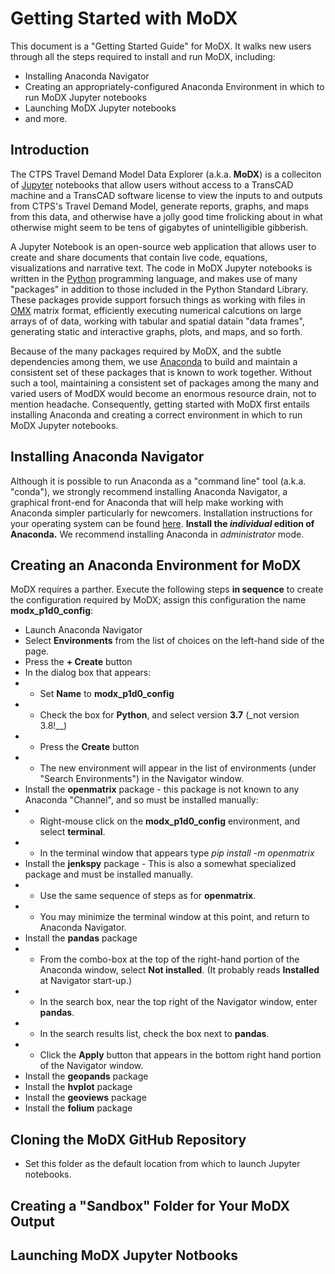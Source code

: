 # Getting Started with MoDX

This document is a "Getting Started Guide" for MoDX. It walks new users through all the steps required to install and run MoDX, including:
* Installing Anaconda Navigator
* Creating an appropriately-configured Anaconda Environment in which to run MoDX Jupyter notebooks
* Launching MoDX Jupyter notebooks
* and more.

## Introduction 

The CTPS Travel Demand Model Data Explorer (a.k.a. __MoDX__) is a colleciton of [Jupyter](https://jupyter.org) notebooks that allow users without access to a TransCAD machine
and a TransCAD software license to view the inputs to and outputs from CTPS's Travel Demand Model, generate reports, graphs, and maps from this data,
and otherwise have a jolly good time frolicking about in what otherwise might seem to be tens of gigabytes of unintelligible gibberish. 

A Jupyter Notebook is an open-source web
application that allows user to create and share documents that contain live code, equations, visualizations and narrative text. The code in MoDX Jupyter notebooks is
written in the [Python](https://python.org) programming language, and makes use of many "packages" in addition to those included in the Python Standard Library.
These packages provide support forsuch things as working with files in [OMX](https://github.com/osPlanning/omx/wiki/Specification) matrix format,
efficiently executing numerical calcutions on large arrays of of data, working with tabular and spatial datain "data frames", 
generating static and interactive graphs, plots, and maps, and so forth.

Because of the many packages required by MoDX, and the subtle dependencies among them, we use [Anaconda](https://www.anaconda.com/) to build and maintain
a consistent set of these packages that is known to work together.
 Without such a tool, maintaining a consistent set of packages among the many and varied users of ModDX would become an enormous
resource drain, not to mention headache. Consequently, getting started with MoDX first entails installing Anaconda and creating a correct environment in which
to run MoDX Jupyter notebooks.

## Installing Anaconda Navigator

Although it is possible to run Anaconda as a "command line" tool (a.k.a. "conda"), we strongly recommend installing Anaconda Navigator, a graphical front-end
for Anaconda that will help make working with Anaconda simpler particularly for newcomers. Installation instructions for your operating system
can be found [here](https://docs.anaconda.com/anaconda/install/). __Install the  _individual_ edition of Anaconda.__ 
We recommend installing Anaconda in _administrator_ mode.

## Creating an Anaconda Environment for MoDX

MoDX requires a parther.
Execute the following steps __in sequence__ to create the configuration required by MoDX; assign this configuration the name __modx_p1d0_config__:
* Launch Anaconda Navigator
* Select __Environments__ from the list of choices on the left-hand side of the page.
* Press the __+ Create__ button
* In the dialog box that appears:
* * Set __Name__ to __modx_p1d0_config__
* * Check the box for __Python__, and select version __3.7__ (_not version 3.8!__)
* * Press the __Create__ button
* * The new environment will appear in the list of environments (under "Search Environments") in the Navigator window.
* Install the __openmatrix__ package - this package is not known to any Anaconda "Channel", and so must be installed manually:
* * Right-mouse click on the __modx_p1d0_config__ environment, and select __terminal__.
* * In the terminal window that appears type _pip install -m openmatrix_
* Install the __jenkspy__ package - This is also a somewhat specialized package and must be installed manually.
* * Use the same sequence of steps as for __openmatrix__.
* * You may minimize the terminal window at this point, and return to Anaconda Navigator.
* Install the __pandas__ package
* * From the combo-box at the top of the right-hand portion of the Anaconda window, select __Not installed__. (It probably reads __Installed__ at Navigator start-up.)
* * In the search box, near the top right of the Navigator window, enter __pandas__.
* * In the search results list, check the box next to __pandas__.
* * Click the __Apply__ button that appears in the bottom right hand portion of the Navigator window.
* Install the __geopands__ package
* Install the __hvplot__ package
* Install the __geoviews__ package
* Install the __folium__ package

## Cloning the MoDX GitHub Repository

* Set this folder as the default location from which to launch Jupyter notebooks.

## Creating a "Sandbox" Folder for Your MoDX Output

## Launching MoDX Jupyter Notbooks

